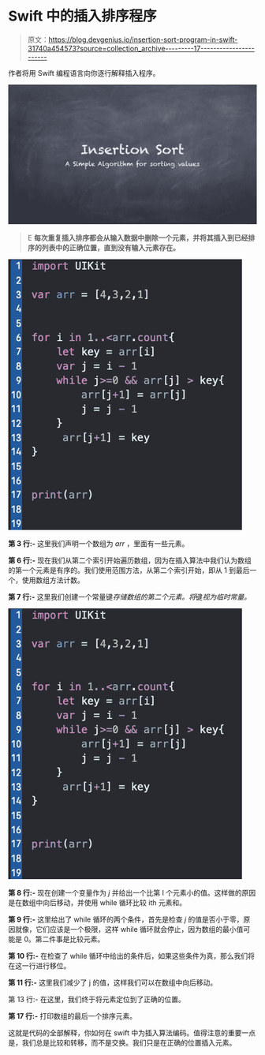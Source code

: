 # Swift 中的插入排序程序

> 原文：<https://blog.devgenius.io/insertion-sort-program-in-swift-31740a454573?source=collection_archive---------17----------------------->

作者将用 Swift 编程语言向你逐行解释插入程序。

![](img/4e5ee494469ba9a95f299f4da62d98ee.png)

> E **每次重复插入排序都会从输入数据中删除一个元素，并将其插入到已经排序的列表中的正确位置，直到没有输入元素存在。**

![](img/576c8a2421f2ed9ba118dfc8b71b8cd8.png)

**第 3 行:-** 这里我们声明一个数组为 *arr* ，里面有一些元素。

**第 6 行:-** 现在我们从第二个索引开始遍历数组，因为在插入算法中我们认为数组的第一个元素是有序的。我们使用范围方法，从第二个索引开始，即从 1 到最后一个，使用数组方法计数。

**第 7 行:-** 这里我们创建一个常量键*存储数组的第二个元素。将*键*视为临时常量。*

![](img/576c8a2421f2ed9ba118dfc8b71b8cd8.png)

**第 8 行:-** 现在创建一个变量作为 *j* 并给出一个比第 I 个元素小的值。这样做的原因是在数组中向后移动，并使用 while 循环比较 ith 元素和。

**第 9 行:-** 这里给出了 while 循环的两个条件，首先是检查 *j* 的值是否小于零，原因就像，它们应该是一个极限，这样 while 循环就会停止，因为数组的最小值可能是 0。第二件事是比较元素。

**第 10 行:-** 在检查了 while 循环中给出的条件后，如果这些条件为真，那么我们将在这一行进行移位。

**第 11 行:-** 这里我们减少了 j 的值，这样我们可以在数组中向后移动。

第 13 行:- 在这里，我们终于将元素定位到了正确的位置。

**第 17 行:-** 打印数组的最后一个排序元素。

这就是代码的全部解释，你如何在 swift 中为插入算法编码。值得注意的重要一点是，我们总是比较和转移，而不是交换。我们只是在正确的位置插入元素。